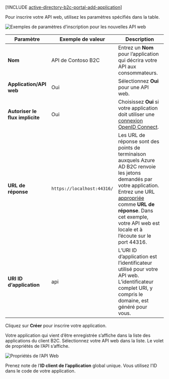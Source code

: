 [!INCLUDE [active-directory-b2c-portal-add-application](active-directory-b2c-portal-add-application.md)]

Pour inscrire votre API web, utilisez les paramètres spécifiés dans la table.

![Exemples de paramètres d’inscription pour les nouvelles API web](./media/active-directory-b2c-register-web-api/b2c-new-web-api-settings.png)

| Paramètre      | Exemple de valeur  | Description                                        |
| ------------ | ------- | -------------------------------------------------- |
| **Nom** | API de Contoso B2C | Entrez un **Nom** pour l’application qui décrira votre API aux consommateurs. | 
| **Application/API web** | Oui | Sélectionnez **Oui** pour une API web. |
| **Autoriser le flux implicite** | Oui | Choisissez **Oui** si votre application doit utiliser une [connexion OpenID Connect](../articles/active-directory-b2c/active-directory-b2c-reference-oidc.md). |
| **URL de réponse** | `https://localhost:44316/` | Les URL de réponse sont des points de terminaison auxquels Azure AD B2C renvoie les jetons demandés par votre application. Entrez une URL [appropriée](../articles/active-directory-b2c/active-directory-b2c-app-registration.md#choosing-a-web-app-or-api-reply-url) comme **URL de réponse**. Dans cet exemple, votre API web est locale et à l’écoute sur le port 44316. |
| **URI ID d’application** | api | L’URI ID d’application est l’identificateur utilisé pour votre API web. L’identificateur complet URI, y compris le domaine, est généré pour vous. |

Cliquez sur **Créer** pour inscrire votre application.

Votre application qui vient d’être enregistrée s’affiche dans la liste des applications du client B2C. Sélectionnez votre API web dans la liste. Le volet de propriétés de l’API s’affiche.

![Propriétés de l’API Web](./media/active-directory-b2c-register-web-api/b2c-web-api-properties.png)

Prenez note de l’**ID client de l’application** global unique. Vous utilisez l’ID dans le code de votre application.